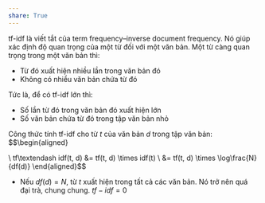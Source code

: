 ```yaml
---
share: True
---
```

tf-idf là viết tắt của term frequency–inverse document frequency. Nó giúp xác định độ quan trọng của một từ đối với một văn bản. Một từ càng quan trọng  trong một văn bản thì:

- Từ đó xuất hiện nhiều lần trong văn bản đó
- Không có nhiều văn bản chứa từ đó

Tức là, để có tf-idf lớn thì:
- Số lần từ đó trong văn bản đó xuất hiện lớn 
- Số văn bản chứa từ đó trong tập văn bản nhỏ

Công thức tính tf-idf cho từ $t$ của văn bản $d$ trong tập văn bản:
$$\begin{aligned}

\\ tf\textendash idf(t, d) &= tf(t, d) \times idf(t) 
\\ &= tf(t, d) \times \log\frac{N}{df(d)}
\end{aligned}$$

- Nếu $df(d)=N$, từ $t$ xuất hiện trong tất cả các văn bản. Nó trở nên quá đại trà, chung chung. $tf-idf = 0$